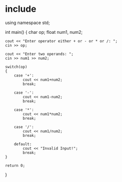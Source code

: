 # include <iostream>
using namespace std;

int main()
{
    char op;
    float num1, num2;

    cout << "Enter operator either + or - or * or /: ";
    cin >> op;

    cout << "Enter two operands: ";
    cin >> num1 >> num2;

    switch(op)
    {
        case '+':
            cout << num1+num2;
            break;

        case '-':
            cout << num1-num2;
            break;

        case '*':
            cout << num1*num2;
            break;

        case '/':
            cout << num1/num2;
            break;

        default:
            cout << "Invalid Input!";
            break;
    }

    return 0;
}
